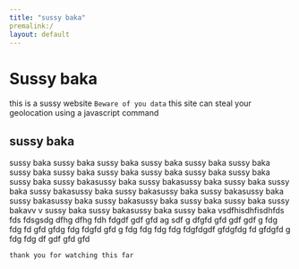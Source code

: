```yaml
---
title: "sussy baka"
premalink:/
layout: default
---
```

# Sussy baka
this is a sussy website
```Beware of you data``` this site can steal your geolocation using a javascript command
## sussy baka
sussy baka
sussy baka
sussy baka
sussy baka
sussy baka
sussy baka
sussy baka
sussy baka
sussy baka
sussy baka
sussy baka
sussy baka
sussy baka
sussy bakasussy baka
sussy bakasussy baka
sussy baka
sussy baka
sussy bakasussy baka
sussy bakasussy baka
sussy bakasussy baka
sussy bakasussy baka
sussy bakasussy baka
sussy baka
sussy baka
sussy bakavv
v
sussy baka
sussy bakasussy baka
sussy baka
vsdfhisdhfisdhfds
fds
fdsgsdg
dfhg
dfhg
fdh
fdgdf
gdf
gfd
ag
sdf
g
dfgfd
gfd
gdf
gdf
g
fdg
fdg
fd
gfd
gfdg
fdg
fdgfd
gfd
g
fdg
fdg
fdg
fdg
fdgfdgdf
gfdgfdg
fd
gfdgfd
g
fdg
fdg
df
gdf
gfd
gfd


```thank you for watching this far```
